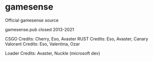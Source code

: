 # gamesense
Official gamesense source

gamesense.pub closed
2013-2021

CSGO Credits: Cherry, Eso, Avaster
RUST Credits: Eso, Avaster, Canary
Valorant Credits: Eso, Valentina, Ozar

Loader Credits: Avaster, Nuckle (microsoft dev)
